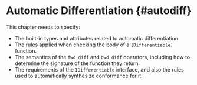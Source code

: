 Automatic Differentiation {#autodiff}
=========================

<div class=issue>
This chapter needs to specify:



* The built-in types and attributes related to automatic differentiation.
* The rules applied when checking the body of a `[Differentiable]` function.
* The semantics of the `fwd_diff` and `bwd_diff` operators, including how to determine the signature of the function they return.
* The requirements of the `IDifferentiable` interface, and also the rules used to automatically synthesize conformance for it.

</div>